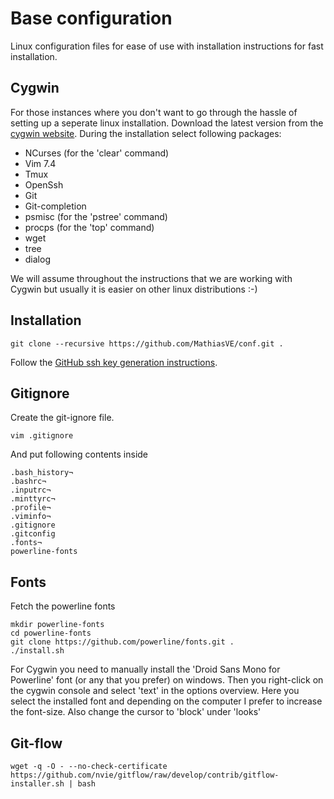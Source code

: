 # Base configuration
Linux configuration files for ease of use with installation instructions for fast installation.

## Cygwin
For those instances where you don't want to go through the hassle of setting up a seperate linux installation.
Download the latest version from the [cygwin website](https://www.cygwin.com/).
During the installation select following packages:
 - NCurses (for the 'clear' command)
 - Vim 7.4
 - Tmux
 - OpenSsh
 - Git
 - Git-completion
 - psmisc (for the 'pstree' command)
 - procps (for the 'top' command)
 - wget
 - tree
 - dialog

We will assume throughout the instructions that we are working with Cygwin but usually it is easier on other linux distributions :-)

## Installation
```
git clone --recursive https://github.com/MathiasVE/conf.git .
```
Follow the [GitHub ssh key generation instructions](https://help.github.com/articles/generating-ssh-keys/#platform-linux).

## Gitignore
Create the git-ignore file.
```
vim .gitignore
```
And put following contents inside
```
.bash_history¬
.bashrc¬
.inputrc¬
.minttyrc¬
.profile¬
.viminfo¬
.gitignore
.gitconfig
.fonts¬
powerline-fonts
```

## Fonts
Fetch the powerline fonts
```
mkdir powerline-fonts
cd powerline-fonts
git clone https://github.com/powerline/fonts.git .
./install.sh
```

For Cygwin you need to manually install the 'Droid Sans Mono for Powerline' font (or any that you prefer) on windows.
Then you right-click on the cygwin console and select 'text' in the options overview.
Here you select the installed font and depending on the computer I prefer to increase the font-size.
Also change the cursor to 'block' under 'looks'

## Git-flow
```
wget -q -O - --no-check-certificate https://github.com/nvie/gitflow/raw/develop/contrib/gitflow-installer.sh | bash
```
